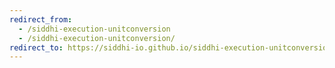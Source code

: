 ```yaml
---
redirect_from:
  - /siddhi-execution-unitconversion
  - /siddhi-execution-unitconversion/
redirect_to: https://siddhi-io.github.io/siddhi-execution-unitconversion/
---
```


